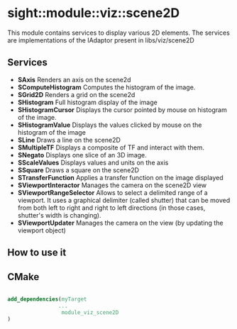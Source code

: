  # sight::module::viz::scene2D

This module contains services to display various 2D elements. 
The services are implementations of the IAdaptor present in libs/viz/scene2D

## Services

- **SAxis**
  Renders an axis on the scene2d
- **SComputeHistogram**
  Computes the histogram of the image.
- **SGrid2D**
  Renders a grid on the scene2d
- **SHistogram**
  Full histogram display of the image
- **SHistogramCursor**
  Displays the cursor pointed by mouse on histogram of the image.
- **SHistogramValue**
  Displays the values clicked by mouse on the histogram of the image
- **SLine**
  Draws a line on the scene2D
- **SMultipleTF**
  Displays a composite of TF and interact with them.
- **SNegato**
  Displays one slice of an 3D image.
- **SScaleValues**
  Displays values and units on the axis
- **SSquare**
  Draws a square on the scene2D
- **STransferFunction**
  Applies a transfer function on the image displayed
- **SViewportInteractor**
  Manages the camera on the scene2D view
- **SViewportRangeSelector**
  Allows to select a delimited range of a viewport.
  It uses a graphical delimiter (called shutter) that can be moved from both left to right
  and right to left directions (in those cases, shutter's width is changing).
- **SViewportUpdater**
  Manages the camera on the view (by updating the viewport object)

## How to use it

## CMake

```cmake

add_dependencies(myTarget 
                ...
                 module_viz_scene2D
)

```

